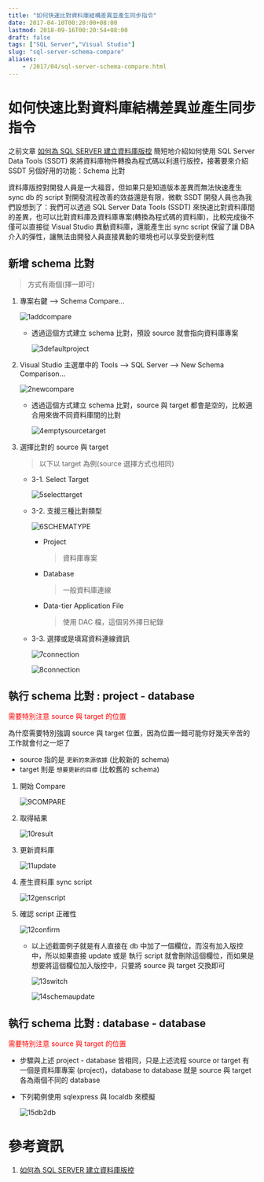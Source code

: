 ```yaml
---
title: "如何快速比對資料庫結構差異並產生同步指令"
date: 2017-04-10T00:20:00+08:00
lastmod: 2018-09-16T00:20:54+08:00
draft: false
tags: ["SQL Server","Visual Studio"]
slug: "sql-server-schema-compare"
aliases:
    - /2017/04/sql-server-schema-compare.html
---
```

# 如何快速比對資料庫結構差異並產生同步指令
之前文章 [如何為 SQL SERVER 建立資料庫版控](//blog.yowko.com/2017/04/sql-server-data-tools.html) 簡短地介紹如何使用 SQL Server Data Tools (SSDT) 來將資料庫物件轉換為程式碼以利進行版控，接著要來介紹 SSDT 另個好用的功能：Schema 比對

資料庫版控對開發人員是一大福音，但如果只是知道版本差異而無法快速產生 sync db 的 script 對開發流程改善的效益還是有限，微軟 SSDT 開發人員也為我們設想到了：我們可以透過 SQL Server Data Tools (SSDT) 來快速比對資料庫間的差異，也可以比對資料庫及資料庫專案(轉換為程式碼的資料庫)，比較完成後不僅可以直接從 Visual Studio 異動資料庫，還能產生出 sync script 保留了讓 DBA 介入的彈性，讓無法由開發人員直接異動的環境也可以享受到便利性

## 新增 schema 比對

> 方式有兩個(擇一即可)


1. 專案右鍵 --> Schema Compare...

    ![1addcompare](https://cloud.githubusercontent.com/assets/3851540/24838792/97cbf416-1d81-11e7-928d-d06fb5bf38a0.png)

    *   透過這個方式建立 schema 比對，預設 source 就會指向資料庫專案


        ![3defaultproject](https://cloud.githubusercontent.com/assets/3851540/24838799/97f2735c-1d81-11e7-8e0e-844d5101933c.png)

2. Visual Studio 主選單中的 Tools --> SQL Server --> New Schema Comparison...

    ![2newcompare](https://cloud.githubusercontent.com/assets/3851540/24838790/97cbba78-1d81-11e7-8a51-518751835895.png)

    *   透過這個方式建立 schema 比對，source 與 target 都會是空的，比較適合用來做不同資料庫間的比對


        ![4emptysourcetarget](https://cloud.githubusercontent.com/assets/3851540/24838794/97f09bfe-1d81-11e7-97e4-8c59d136a7ec.png)

3. 選擇比對的 source 與 target

    > 以下以 target 為例(source 選擇方式也相同)

    *   3-1. Select Target

        ![5selecttarget](https://cloud.githubusercontent.com/assets/3851540/24838796/97f12998-1d81-11e7-9278-56ef7d17bf05.png)

    *  3-2. 支援三種比對類型
        
        ![6SCHEMATYPE](https://cloud.githubusercontent.com/assets/3851540/24838795/97f128da-1d81-11e7-9052-287184d45c3e.png)

        *   Project
            
            > 資料庫專案

        *   Database

            > 一般資料庫連線

        *   Data-tier Application File

            > 使用 DAC 檔，這個另外擇日紀錄

    *  3-3. 選擇或是填寫資料連線資訊
        
        ![7connection](https://cloud.githubusercontent.com/assets/3851540/24838798/97f2a462-1d81-11e7-8361-28cc20d73b9a.png)

        ![8connection](https://cloud.githubusercontent.com/assets/3851540/24838797/97f277d0-1d81-11e7-811a-f01a935ea693.png)

## 執行 schema 比對 : project - database


<div style="color:red">需要特別注意 source 與 target 的位置</div>


為什麼需要特別強調 source 與 target 位置，因為位置一錯可能你好幾天辛苦的工作就會付之一炬了

*   source 指的是 `更新的來源依據` (比較新的 schema)
*   target 則是 `想要更新的目標` (比較舊的 schema)


1.  開始 Compare
    
    ![9COMPARE](https://cloud.githubusercontent.com/assets/3851540/24838800/9815c438-1d81-11e7-86db-00ef87e88f58.png)

2.  取得結果
    
    ![10result](https://cloud.githubusercontent.com/assets/3851540/24838801/98162af4-1d81-11e7-8a5e-05d0bc3007c5.png)

3.  更新資料庫

    ![11update](https://cloud.githubusercontent.com/assets/3851540/24838802/98177aa8-1d81-11e7-939c-cacf5ebffedc.png)

4.  產生資料庫 sync script

    ![12genscript](https://cloud.githubusercontent.com/assets/3851540/24838788/97ca2de8-1d81-11e7-9ecc-174939567eaa.png)

5.  確認 script 正確性

    ![12confirm](https://cloud.githubusercontent.com/assets/3851540/24838803/9818ded4-1d81-11e7-864e-09b6433e5453.png)

    - 以上述截圖例子就是有人直接在 db 中加了一個欄位，而沒有加入版控中，所以如果直接 update 或是 執行 script 就會刪除這個欄位，而如果是想要將這個欄位加入版控中，只要將 source 與 target 交換即可

        ![13switch](https://cloud.githubusercontent.com/assets/3851540/24838791/97cb9f52-1d81-11e7-8e9f-ad38eba56ca4.png)

        ![14schemaupdate](https://cloud.githubusercontent.com/assets/3851540/24838789/97ca7cda-1d81-11e7-8a6d-b85d56771793.png)


## 執行 schema 比對 : database - database


<div style="color:red">需要特別注意 source 與 target 的位置</div>


*   步驟與上述 project - database 皆相同，只是上述流程 source or target 有一個是資料庫專案 (project)，database to database 就是 source 與 target 各為兩個不同的 database
*   下列範例使用 sqlexpress 與 localdb 來模擬


    ![15db2db](https://cloud.githubusercontent.com/assets/3851540/24838793/97cc8d0e-1d81-11e7-8a4a-b7ba598fca89.png)

# 參考資訊

1.  [如何為 SQL SERVER 建立資料庫版控](//blog.yowko.com/2017/04/sql-server-data-tools.html)
